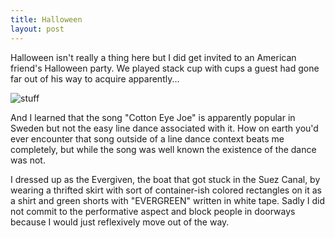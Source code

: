 ```yaml
---
title: Halloween
layout: post
---
```

Halloween isn't really a thing here but I did get invited to an American friend's Halloween party. We played stack cup with cups a guest had gone far out of his way to acquire apparently...

![stuff]({{site.baseurl}}/assets/images/halloween.jpg)

And I learned that the song "Cotton Eye Joe" is apparently popular in Sweden but not the easy line dance associated with it. How on earth you'd ever encounter that song outside of a line dance context beats me completely, but while the song was well known the existence of the dance was not.

I dressed up as the Evergiven, the boat that got stuck in the Suez Canal, by wearing a thrifted skirt with sort of container-ish colored rectangles on it as a shirt and green shorts with "EVERGREEN" written in white tape. Sadly I did not commit to the performative aspect and block people in doorways because I would just reflexively move out of the way.
